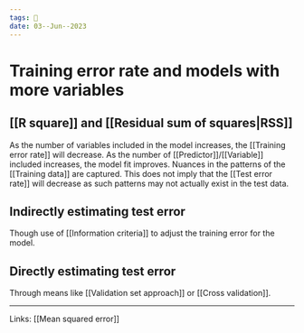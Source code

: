 ```yaml
---
tags: 🌱
date: 03--Jun--2023
---
```


# Training error rate and models with more variables
## [[R square]] and [[Residual sum of squares|RSS]]
As the number of variables included in the model increases, the [[Training error rate]] will decrease. As the number of [[Predictor]]/[[Variable]] included increases, the model fit improves. Nuances in the patterns of the [[Training data]] are captured.
This does not imply that the [[Test error rate]] will decrease as such patterns may not actually exist in the test data.
## Indirectly estimating test error
Though use of [[Information criteria]] to adjust the training error for the model.
## Directly estimating test error
Through means like [[Validation set approach]] or [[Cross validation]].

---
Links: [[Mean squared error]]